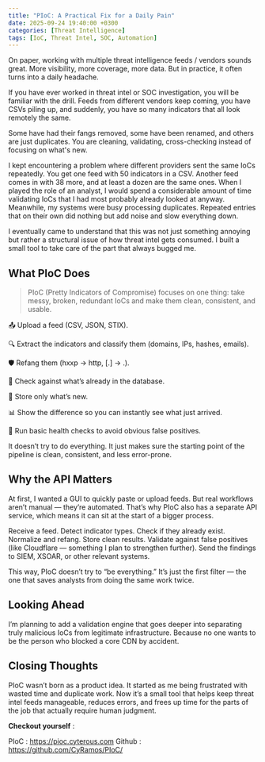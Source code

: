 ```yaml
---
title: "PIoC: A Practical Fix for a Daily Pain"
date: 2025-09-24 19:40:00 +0300
categories: [Threat Intelligence]
tags: [IoC, Threat Intel, SOC, Automation]
---
```


On paper, working with multiple threat intelligence feeds / vendors sounds great. More visibility, more coverage, more data.
But in practice, it often turns into a daily headache.

If you have ever worked in threat intel or SOC investigation, you will be familiar with the drill. Feeds from different vendors keep coming, you have CSVs piling up, and suddenly, you have so many indicators that all look remotely the same.

Some have had their fangs removed, some have been renamed, and others are just duplicates. You are cleaning, validating, cross-checking instead of focusing on what's new.

I kept encountering a problem where different providers sent the same IoCs repeatedly.
You get one feed with 50 indicators in a CSV. Another feed comes in with 38 more, and at least a dozen are the same ones. When I played the role of an analyst, I would spend a considerable amount of time validating IoCs that I had most probably already looked at anyway. Meanwhile, my systems were busy processing duplicates. Repeated entries that on their own did nothing but add noise and slow everything down.

I eventually came to understand that this was not just something annoying but rather a structural issue of how threat intel gets consumed. I built a small tool to take care of the part that always bugged me.


## What PIoC Does
> PIoC (Pretty Indicators of Compromise) focuses on one thing:
> take messy, broken, redundant IoCs and make them clean, consistent, and usable.

📤 Upload a feed (CSV, JSON, STIX).

🔍 Extract the indicators and classify them (domains, IPs, hashes, emails).

🛡️ Refang them (hxxp → http, [.] → .).

🔗 Check against what’s already in the database.

💾 Store only what’s new.

📊 Show the difference so you can instantly see what just arrived.

🏥 Run basic health checks to avoid obvious false positives.

It doesn’t try to do everything. It just makes sure the starting point of the pipeline is clean, consistent, and less error-prone.


## Why the API Matters

At first, I wanted a GUI to quickly paste or upload feeds. But real workflows aren’t manual — they’re automated. 
That’s why PIoC also has a separate API service, which means it can sit at the start of a bigger process.

Receive a feed.
Detect indicator types.
Check if they already exist.
Normalize and refang.
Store clean results.
Validate against false positives (like Cloudflare — something I plan to strengthen further).
Send the findings to SIEM, XSOAR, or other relevant systems.

This way, PIoC doesn’t try to “be everything.” It’s just the first filter — the one that saves analysts from doing the same work twice.

## Looking Ahead
I’m planning to add a validation engine that goes deeper into separating truly malicious IoCs from legitimate infrastructure. Because no one wants to be the person who blocked a core CDN by accident.

## Closing Thoughts
PIoC wasn’t born as a product idea. It started as me being frustrated with wasted time and duplicate work.
Now it’s a small tool that helps keep threat intel feeds manageable, reduces errors, and frees up time for the parts of the job that actually require human judgment.

**Checkout yourself** : 

PIoC : <https://pioc.cyterous.com>
Github : <https://github.com/CyRamos/PIoC/>
